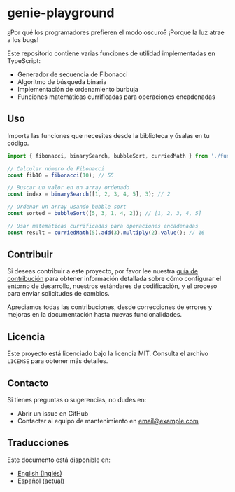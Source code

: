# genie-playground

¿Por qué los programadores prefieren el modo oscuro? ¡Porque la luz atrae a los bugs!

Este repositorio contiene varias funciones de utilidad implementadas en TypeScript:

- Generador de secuencia de Fibonacci
- Algoritmo de búsqueda binaria
- Implementación de ordenamiento burbuja
- Funciones matemáticas currificadas para operaciones encadenadas

## Uso

Importa las funciones que necesites desde la biblioteca y úsalas en tu código.

```typescript
import { fibonacci, binarySearch, bubbleSort, curriedMath } from './functions';

// Calcular número de Fibonacci
const fib10 = fibonacci(10); // 55

// Buscar un valor en un array ordenado
const index = binarySearch([1, 2, 3, 4, 5], 3); // 2

// Ordenar un array usando bubble sort
const sorted = bubbleSort([5, 3, 1, 4, 2]); // [1, 2, 3, 4, 5]

// Usar matemáticas currificadas para operaciones encadenadas
const result = curriedMath(5).add(3).multiply(2).value(); // 16
```

## Contribuir

Si deseas contribuir a este proyecto, por favor lee nuestra [guía de contribución](CONTRIBUTING.md) para obtener información detallada sobre cómo configurar el entorno de desarrollo, nuestros estándares de codificación, y el proceso para enviar solicitudes de cambios.

Apreciamos todas las contribuciones, desde correcciones de errores y mejoras en la documentación hasta nuevas funcionalidades.

## Licencia

Este proyecto está licenciado bajo la licencia MIT. Consulta el archivo `LICENSE` para obtener más detalles.

## Contacto

Si tienes preguntas o sugerencias, no dudes en:
- Abrir un issue en GitHub
- Contactar al equipo de mantenimiento en [email@example.com](mailto:email@example.com)

## Traducciones

Este documento está disponible en:
- [English (Inglés)](README.md)
- Español (actual)
